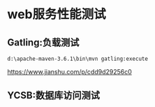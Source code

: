 # web服务性能测试


## Gatling:负载测试

```
d:\apache-maven-3.6.1\bin\mvn gatling:execute
```
https://www.jianshu.com/p/cdd9d29256c0

## YCSB:数据库访问测试
